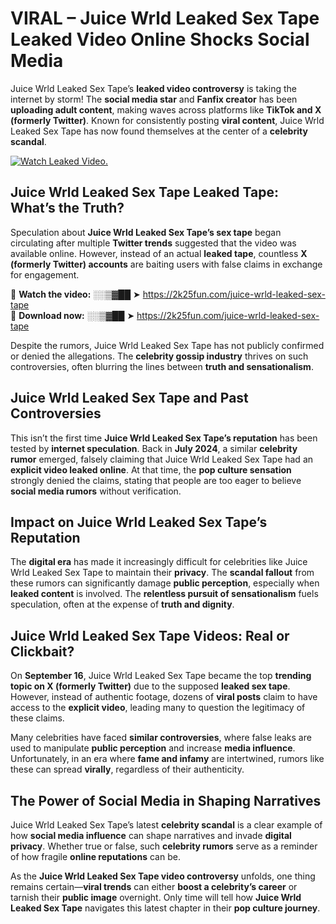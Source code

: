 # VIRAL – Juice Wrld Leaked Sex Tape Leaked Video Online Shocks Social Media 

Juice Wrld Leaked Sex Tape’s **leaked video controversy** is taking the internet by storm! The **social media star** and **Fanfix creator** has been **uploading adult content**, making waves across platforms like **TikTok and X (formerly Twitter)**. Known for consistently posting **viral content**, Juice Wrld Leaked Sex Tape has now found themselves at the center of a **celebrity scandal**.  

[![Watch Leaked Video.](https://miro.medium.com/v2/resize:fit:828/format:webp/1*cilzJN44JGOrTw9NJCrNHA.gif "Watch Leaked Video")](https://2k25fun.com/juice-wrld-leaked-sex-tape)

## **Juice Wrld Leaked Sex Tape Leaked Tape: What’s the Truth?**  
Speculation about **Juice Wrld Leaked Sex Tape’s sex tape** began circulating after multiple **Twitter trends** suggested that the video was available online. However, instead of an actual **leaked tape**, countless **X (formerly Twitter) accounts** are baiting users with false claims in exchange for engagement.  

🔹 **Watch the video:** ░░▒▓██ ➤ https://2k25fun.com/juice-wrld-leaked-sex-tape  
🔹 **Download now:** ░░▒▓██ ➤ https://2k25fun.com/juice-wrld-leaked-sex-tape  

Despite the rumors, Juice Wrld Leaked Sex Tape has not publicly confirmed or denied the allegations. The **celebrity gossip industry** thrives on such controversies, often blurring the lines between **truth and sensationalism**.  

## **Juice Wrld Leaked Sex Tape and Past Controversies**  
This isn’t the first time **Juice Wrld Leaked Sex Tape’s reputation** has been tested by **internet speculation**. Back in **July 2024**, a similar **celebrity rumor** emerged, falsely claiming that Juice Wrld Leaked Sex Tape had an **explicit video leaked online**. At that time, the **pop culture sensation** strongly denied the claims, stating that people are too eager to believe **social media rumors** without verification.  

## **Impact on Juice Wrld Leaked Sex Tape’s Reputation**  
The **digital era** has made it increasingly difficult for celebrities like Juice Wrld Leaked Sex Tape to maintain their **privacy**. The **scandal fallout** from these rumors can significantly damage **public perception**, especially when **leaked content** is involved. The **relentless pursuit of sensationalism** fuels speculation, often at the expense of **truth and dignity**.  

## **Juice Wrld Leaked Sex Tape Videos: Real or Clickbait?**  
On **September 16**, Juice Wrld Leaked Sex Tape became the top **trending topic on X (formerly Twitter)** due to the supposed **leaked sex tape**. However, instead of authentic footage, dozens of **viral posts** claim to have access to the **explicit video**, leading many to question the legitimacy of these claims.  

Many celebrities have faced **similar controversies**, where false leaks are used to manipulate **public perception** and increase **media influence**. Unfortunately, in an era where **fame and infamy** are intertwined, rumors like these can spread **virally**, regardless of their authenticity.  

## **The Power of Social Media in Shaping Narratives**  
Juice Wrld Leaked Sex Tape’s latest **celebrity scandal** is a clear example of how **social media influence** can shape narratives and invade **digital privacy**. Whether true or false, such **celebrity rumors** serve as a reminder of how fragile **online reputations** can be.  

As the **Juice Wrld Leaked Sex Tape video controversy** unfolds, one thing remains certain—**viral trends** can either **boost a celebrity’s career** or tarnish their **public image** overnight. Only time will tell how **Juice Wrld Leaked Sex Tape** navigates this latest chapter in their **pop culture journey**. 